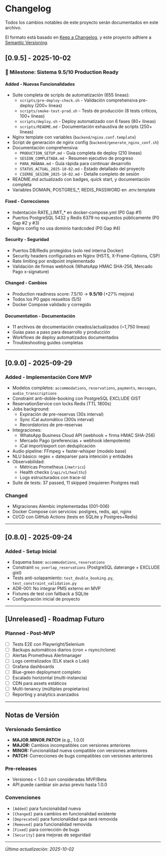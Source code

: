 # Changelog

Todos los cambios notables de este proyecto serán documentados en este archivo.

El formato está basado en [Keep a Changelog](https://keepachangelog.com/es/1.0.0/),
y este proyecto adhiere a [Semantic Versioning](https://semver.org/lang/es/).

## [0.9.5] - 2025-10-02

### 🎉 Milestone: Sistema 9.5/10 Production Ready

#### Added - Nuevas Funcionalidades
- Suite completa de scripts de automatización (655 líneas):
  - `scripts/pre-deploy-check.sh` - Validación comprehensiva pre-deploy (200+ líneas)
  - `scripts/smoke-test-prod.sh` - Tests de producción (8 tests críticos, 100+ líneas)
  - `scripts/deploy.sh` - Deploy automatizado con 6 fases (80+ líneas)
  - `scripts/README.md` - Documentación exhaustiva de scripts (250+ líneas)
- Nginx template con variables (`backend/nginx.conf.template`)
- Script de generación de nginx config (`backend/generate_nginx_conf.sh`)
- Documentación comprehensiva:
  - `PRODUCTION_SETUP.md` - Guía completa de deploy (210 líneas)
  - `SESION_COMPLETADA.md` - Resumen ejecutivo de progreso
  - `PARA_MAÑANA.md` - Guía rápida para continuar desarrollo
  - `STATUS_ACTUAL_2025-10-02.md` - Estado detallado del proyecto
  - `CIERRE_SESION_2025-10-02.md` - Detalle completo de sesión
- README.md actualizado con badges, quick start, y documentación completa
- Variables DOMAIN, POSTGRES_*, REDIS_PASSWORD en .env.template

#### Fixed - Correcciones
- Indentación RATE_LIMIT_* en docker-compose.yml (P0 Gap #1)
- Puertos PostgreSQL 5432 y Redis 6379 no expuestos públicamente (P0 Gap #2 y #3)
- Nginx config no usa dominio hardcoded (P0 Gap #4)

#### Security - Seguridad
- Puertos DB/Redis protegidos (solo red interna Docker)
- Security headers configurados en Nginx (HSTS, X-Frame-Options, CSP)
- Rate limiting por endpoint implementado
- Validación de firmas webhook (WhatsApp HMAC SHA-256, Mercado Pago x-signature)

#### Changed - Cambios
- Production readiness score: 7.5/10 → **9.5/10** (+27% mejora)
- Todos los P0 gaps resueltos (5/5)
- Docker Compose validado y corregido

#### Documentation - Documentación
- 11 archivos de documentación creados/actualizados (~1,750 líneas)
- Guías paso a paso para desarrollo y producción
- Workflows de deploy automatizados documentados
- Troubleshooting guides completas

---

## [0.9.0] - 2025-09-29

### Added - Implementación Core MVP
- Modelos completos: `accommodations`, `reservations`, `payments`, `messages`, `audio_transcriptions`
- Constraint anti-doble-booking con PostgreSQL EXCLUDE GIST
- ReservationService con locks Redis (TTL 1800s)
- Jobs background:
  - Expiración de pre-reservas (30s interval)
  - Sync iCal automático (300s interval)
  - Recordatorios de pre-reservas
- Integraciones:
  - WhatsApp Business Cloud API (webhook + firma HMAC SHA-256)
  - Mercado Pago (preferencias + webhook idempotente)
  - iCal import/export con deduplicación
- Audio pipeline: FFmpeg + faster-whisper (modelo base)
- NLU básico: regex + dateparser para intención y entidades
- Observabilidad:
  - Métricas Prometheus (`/metrics`)
  - Health checks (`/api/v1/healthz`)
  - Logs estructurados con trace-id
- Suite de tests: 37 passed, 11 skipped (requieren Postgres real)

### Changed
- Migraciones Alembic implementadas (001-006)
- Docker Compose con servicios: postgres, redis, api, nginx
- CI/CD con GitHub Actions (tests en SQLite y Postgres+Redis)

---

## [0.8.0] - 2025-09-24

### Added - Setup Inicial
- Esquema base: `accommodations`, `reservations`
- Constraint `no_overlap_reservations` (PostgreSQL daterange + EXCLUDE gist)
- Tests anti-solapamiento: `test_double_booking.py`, `test_constraint_validation.py`
- ADR-001: No integrar PMS externo en MVP
- Fixtures de test con fallback a SQLite
- Configuración inicial de proyecto

---

## [Unreleased] - Roadmap Futuro

### Planned - Post-MVP
- [ ] Tests E2E con Playwright/Selenium
- [ ] Backups automáticos diarios (cron + rsync/rclone)
- [ ] Alertas Prometheus Alertmanager
- [ ] Logs centralizados (ELK stack o Loki)
- [ ] Grafana dashboards
- [ ] Blue-green deployment completo
- [ ] Escalado horizontal (multi-instancia)
- [ ] CDN para assets estáticos
- [ ] Multi-tenancy (múltiples propietarios)
- [ ] Reporting y analytics avanzados

---

## Notas de Versión

### Versionado Semántico
- **MAJOR.MINOR.PATCH** (e.g., 1.0.0)
- **MAJOR:** Cambios incompatibles con versiones anteriores
- **MINOR:** Funcionalidad nueva compatible con versiones anteriores
- **PATCH:** Correcciones de bugs compatibles con versiones anteriores

### Pre-releases
- Versiones < 1.0.0 son consideradas MVP/Beta
- API puede cambiar sin aviso previo hasta 1.0.0

### Convenciones
- `[Added]` para funcionalidad nueva
- `[Changed]` para cambios en funcionalidad existente
- `[Deprecated]` para funcionalidad que será removida
- `[Removed]` para funcionalidad removida
- `[Fixed]` para corrección de bugs
- `[Security]` para mejoras de seguridad

---

_Última actualización: 2025-10-02_
